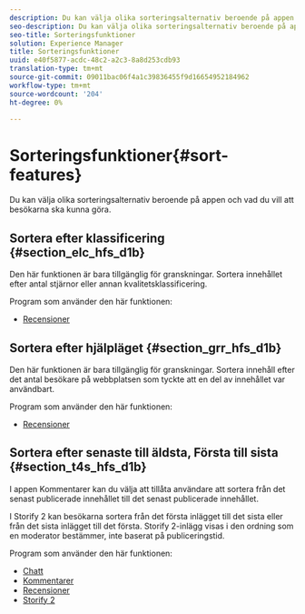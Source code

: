 ```yaml
---
description: Du kan välja olika sorteringsalternativ beroende på appen och vad du vill att besökarna ska kunna göra.
seo-description: Du kan välja olika sorteringsalternativ beroende på appen och vad du vill att besökarna ska kunna göra.
seo-title: Sorteringsfunktioner
solution: Experience Manager
title: Sorteringsfunktioner
uuid: e40f5877-acdc-48c2-a2c3-8a8d253cdb93
translation-type: tm+mt
source-git-commit: 09011bac06f4a1c39836455f9d16654952184962
workflow-type: tm+mt
source-wordcount: '204'
ht-degree: 0%

---
```



# Sorteringsfunktioner{#sort-features}

Du kan välja olika sorteringsalternativ beroende på appen och vad du vill att besökarna ska kunna göra.

## Sortera efter klassificering {#section_elc_hfs_d1b}

Den här funktionen är bara tillgänglig för granskningar. Sortera innehållet efter antal stjärnor eller annan kvalitetsklassificering.

Program som använder den här funktionen:

* [Recensioner](/help/using/c-about-apps/c-reviews-app/c-reviews-app.md#c_reviews_app)

## Sortera efter hjälpläget {#section_grr_hfs_d1b}

Den här funktionen är bara tillgänglig för granskningar. Sortera innehåll efter det antal besökare på webbplatsen som tyckte att en del av innehållet var användbart.

Program som använder den här funktionen:

* [Recensioner](/help/using/c-about-apps/c-reviews-app/c-reviews-app.md#c_reviews_app)

## Sortera efter senaste till äldsta, Första till sista {#section_t4s_hfs_d1b}

I appen Kommentarer kan du välja att tillåta användare att sortera från det senast publicerade innehållet till det senast publicerade innehållet.

I Storify 2 kan besökarna sortera från det första inlägget till det sista eller från det sista inlägget till det första. Storify 2-inlägg visas i den ordning som en moderator bestämmer, inte baserat på publiceringstid.

Program som använder den här funktionen:

* [Chatt](/help/using/c-about-apps/c-chat-app/c-chat-app.md#c_chat_app)
* [Kommentarer](/help/using/c-about-apps/c-comments/c-comments.md)
* [Recensioner](/help/using/c-about-apps/c-reviews-app/c-reviews-app.md#c_reviews_app)
* [Storify 2](/help/using/c-about-apps/c-storify2/c-storify2.md#c_storify2)

